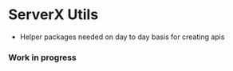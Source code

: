 # ServerX Utils

- Helper packages needed on day to day basis for creating apis

### Work in progress
